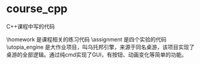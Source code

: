 # course_cpp
C++课程中写的代码

\homework 是课程相关的练习代码
\assignment 是四个实验的代码
\utopia_engine 是大作业项目，叫乌托邦引擎，来源于同名桌游，该项目实现了桌游的全部逻辑。通过纯cmd实现了GUI，有按钮、动画变化等简单的功能。
